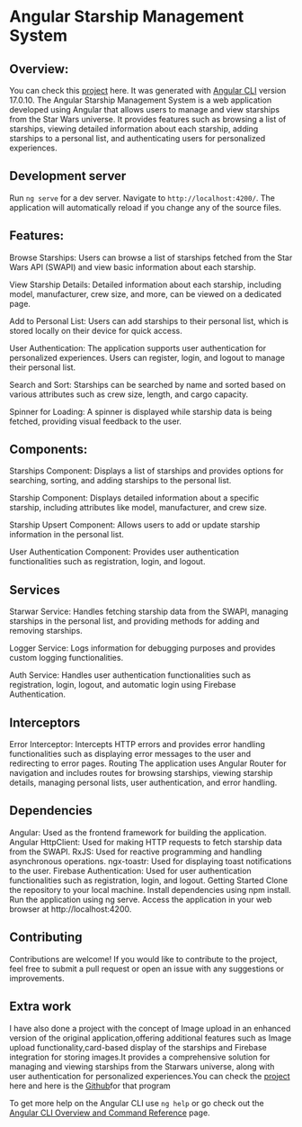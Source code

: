 # Angular Starship Management System
## Overview:
You can check this [project](https://starwar2-nxcgqyorha-oa.a.run.app/) here. It was generated with [Angular CLI](https://github.com/angular/angular-cli) version 17.0.10.
The Angular Starship Management System is a web application developed using Angular that allows users to manage and view starships from the Star Wars universe. It provides features such as browsing a list of starships, viewing detailed information about each starship, adding starships to a personal list, and authenticating users for personalized experiences.

## Development server

Run `ng serve` for a dev server. Navigate to `http://localhost:4200/`. The application will automatically reload if you change any of the source files.

## Features:
Browse Starships: Users can browse a list of starships fetched from the Star Wars API (SWAPI) and view basic information about each starship.

View Starship Details: Detailed information about each starship, including model, manufacturer, crew size, and more, can be viewed on a dedicated page.

Add to Personal List: Users can add starships to their personal list, which is stored locally on their device for quick access.

User Authentication: The application supports user authentication for personalized experiences. Users can register, login, and logout to manage their personal list.

Search and Sort: Starships can be searched by name and sorted based on various attributes such as crew size, length, and cargo capacity.

Spinner for Loading: A spinner is displayed while starship data is being fetched, providing visual feedback to the user.
## Components:

Starships Component: Displays a list of starships and provides options for searching, sorting, and adding starships to the personal list.

Starship Component: Displays detailed information about a specific starship, including attributes like model, manufacturer, and crew size.

Starship Upsert Component: Allows users to add or update starship information in the personal list.

User Authentication Component: Provides user authentication functionalities such as registration, login, and logout.

## Services
Starwar Service: Handles fetching starship data from the SWAPI, managing starships in the personal list, and providing methods for adding and removing starships.

Logger Service: Logs information for debugging purposes and provides custom logging functionalities.

Auth Service: Handles user authentication functionalities such as registration, login, logout, and automatic login using Firebase Authentication.

## Interceptors
Error Interceptor: Intercepts HTTP errors and provides error handling functionalities such as displaying error messages to the user and redirecting to error pages.
Routing
The application uses Angular Router for navigation and includes routes for browsing starships, viewing starship details, managing personal lists, user authentication, and error handling.

## Dependencies
Angular: Used as the frontend framework for building the application.
Angular HttpClient: Used for making HTTP requests to fetch starship data from the SWAPI.
RxJS: Used for reactive programming and handling asynchronous operations.
ngx-toastr: Used for displaying toast notifications to the user.
Firebase Authentication: Used for user authentication functionalities such as registration, login, and logout.
Getting Started
Clone the repository to your local machine.
Install dependencies using npm install.
Run the application using ng serve.
Access the application in your web browser at http://localhost:4200.

## Contributing
Contributions are welcome! If you would like to contribute to the project, feel free to submit a pull request or open an issue with any suggestions or improvements.
## Extra work
 I have also done a project with the concept of Image upload in an enhanced version of the original application,offering additional features such as Image upload functionality,card-based display of the starships and Firebase integration for storing images.It provides a comprehensive solution for managing and viewing starships from the Starwars universe, along with user authentication for personalized experiences.You can check the [project]( https://starwars1-nxcgqyorha-oa.a.run.app/) here and here is the [Github](https://github.com/Kamali2305/Starwars1.git)for that program

To get more help on the Angular CLI use `ng help` or go check out the [Angular CLI Overview and Command Reference](https://angular.io/cli) page.
